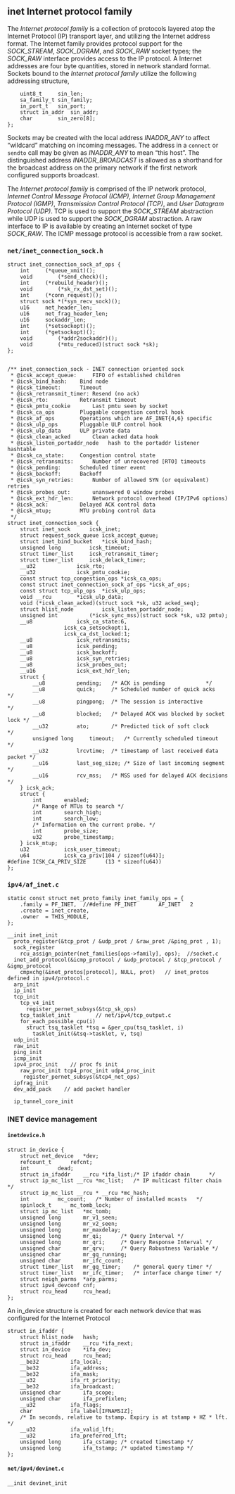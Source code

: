## inet Internet protocol family
The _Internet protocol family_ is a collection of protocols layered atop the Internet Protocol (IP) transport layer, and utilizing the Internet address format. The Internet family provides protocol support for the _SOCK_STREAM_, _SOCK_DGRAM_, and _SOCK_RAW_ socket types; the _SOCK_RAW_ interface provides access to the IP protocol.
A
Internet addresses are four byte quantities, stored in network standard format. Sockets bound to the _Internet protocol family_ utilize the following addressing structure,
```struct sockaddr_in {
	uint8_t		sin_len;
	sa_family_t	sin_family;
	in_port_t	sin_port;
	struct in_addr	sin_addr;
	char		sin_zero[8];
};
```
Sockets may be created with the local address _INADDR_ANY_ to affect “wildcard” matching on incoming messages. The address in a `connect` or `sendto` call may be given as _INADDR_ANY_ to mean “this host”. The distinguished address _INADDR_BROADCAST_ is allowed as a shorthand for the broadcast address on the primary network if the first network configured supports broadcast.

The _Internet protocol family_ is comprised of the IP network protocol, _Internet Control Message Protocol (ICMP)_, _Internet Group Management Protocol (IGMP)_, _Transmission Control Protocol (TCP)_, and _User Datagram Protocol (UDP)_. TCP is used to support the _SOCK_STREAM_ abstraction while UDP is used to support the _SOCK_DGRAM_ abstraction. A raw interface to IP is available by creating an Internet socket of type _SOCK_RAW_. The ICMP message protocol is accessible from a raw socket.


### `net/inet_connection_sock.h`
```
struct inet_connection_sock_af_ops {
	int	    (*queue_xmit)();
	void	    (*send_check)();
	int	    (*rebuild_header)();
	void	    (*sk_rx_dst_set)();
	int	    (*conn_request)();
	struct sock *(*syn_recv_sock)();
	u16	    net_header_len;
	u16	    net_frag_header_len;
	u16	    sockaddr_len;
	int	    (*setsockopt)();
	int	    (*getsockopt)();
	void	    (*addr2sockaddr)();
	void	    (*mtu_reduced)(struct sock *sk);
};


/** inet_connection_sock - INET connection oriented sock
 * @icsk_accept_queue:	   FIFO of established children
 * @icsk_bind_hash:	   Bind node
 * @icsk_timeout:	   Timeout
 * @icsk_retransmit_timer: Resend (no ack)
 * @icsk_rto:		   Retransmit timeout
 * @icsk_pmtu_cookie	   Last pmtu seen by socket
 * @icsk_ca_ops		   Pluggable congestion control hook
 * @icsk_af_ops		   Operations which are AF_INET{4,6} specific
 * @icsk_ulp_ops	   Pluggable ULP control hook
 * @icsk_ulp_data	   ULP private data
 * @icsk_clean_acked	   Clean acked data hook
 * @icsk_listen_portaddr_node	hash to the portaddr listener hashtable
 * @icsk_ca_state:	   Congestion control state
 * @icsk_retransmits:	   Number of unrecovered [RTO] timeouts
 * @icsk_pending:	   Scheduled timer event
 * @icsk_backoff:	   Backoff
 * @icsk_syn_retries:      Number of allowed SYN (or equivalent) retries
 * @icsk_probes_out:	   unanswered 0 window probes
 * @icsk_ext_hdr_len:	   Network protocol overhead (IP/IPv6 options)
 * @icsk_ack:		   Delayed ACK control data
 * @icsk_mtup;		   MTU probing control data
 */
struct inet_connection_sock {
	struct inet_sock	  icsk_inet;
	struct request_sock_queue icsk_accept_queue;
	struct inet_bind_bucket	  *icsk_bind_hash;
	unsigned long		  icsk_timeout;
 	struct timer_list	  icsk_retransmit_timer;
 	struct timer_list	  icsk_delack_timer;
	__u32			  icsk_rto;
	__u32			  icsk_pmtu_cookie;
	const struct tcp_congestion_ops *icsk_ca_ops;
	const struct inet_connection_sock_af_ops *icsk_af_ops;
	const struct tcp_ulp_ops  *icsk_ulp_ops;
	void __rcu		  *icsk_ulp_data;
	void (*icsk_clean_acked)(struct sock *sk, u32 acked_seq);
	struct hlist_node         icsk_listen_portaddr_node;
	unsigned int		  (*icsk_sync_mss)(struct sock *sk, u32 pmtu);
	__u8			  icsk_ca_state:6,
				  icsk_ca_setsockopt:1,
				  icsk_ca_dst_locked:1;
	__u8			  icsk_retransmits;
	__u8			  icsk_pending;
	__u8			  icsk_backoff;
	__u8			  icsk_syn_retries;
	__u8			  icsk_probes_out;
	__u16			  icsk_ext_hdr_len;
	struct {
		__u8		  pending;	 /* ACK is pending			   */
		__u8		  quick;	 /* Scheduled number of quick acks	   */
		__u8		  pingpong;	 /* The session is interactive		   */
		__u8		  blocked;	 /* Delayed ACK was blocked by socket lock */
		__u32		  ato;		 /* Predicted tick of soft clock	   */
		unsigned long	  timeout;	 /* Currently scheduled timeout		   */
		__u32		  lrcvtime;	 /* timestamp of last received data packet */
		__u16		  last_seg_size; /* Size of last incoming segment	   */
		__u16		  rcv_mss;	 /* MSS used for delayed ACK decisions	   */
	} icsk_ack;
	struct {
		int		  enabled;
		/* Range of MTUs to search */
		int		  search_high;
		int		  search_low;
		/* Information on the current probe. */
		int		  probe_size;
		u32		  probe_timestamp;
	} icsk_mtup;
	u32			  icsk_user_timeout;
	u64			  icsk_ca_priv[104 / sizeof(u64)];
#define ICSK_CA_PRIV_SIZE      (13 * sizeof(u64))
};
```

### `ipv4/af_inet.c`
```
static const struct net_proto_family inet_family_ops = {
	.family = PF_INET,  //#define PF_INET		AF_INET   2
	.create = inet_create,
	.owner	= THIS_MODULE,
};

__init inet_init
  proto_register(&tcp_prot / &udp_prot / &raw_prot /&ping_prot , 1);
  sock_register
    rcu_assign_pointer(net_families[ops->family], ops);  //socket.c
  inet_add_protocol(&icmp_protocol / &udp_protocol / &tcp_protocol / &igmp_protocol
    cmpxchg(&inet_protos[protocol], NULL, prot)   // inet_protos defined in ipv4/protocol.c
  arp_init
  ip_init
  tcp_init
    tcp_v4_init
      register_pernet_subsys(&tcp_sk_ops)
    tcp_tasklet_init        // net/ipv4/tcp_output.c
    for_each_possible_cpu(i)
      struct tsq_tasklet *tsq = &per_cpu(tsq_tasklet, i)
        tasklet_init(&tsq->tasklet, v, tsq)
  udp_init
  raw_init
  ping_init
  icmp_init
  ipv4_proc_init    // proc fs init
    raw_proc_init tcp4_proc_init udp4_proc_init
     register_pernet_subsys(&tcp4_net_ops)
  ipfrag_init
  dev_add_pack    // add packet handler

  ip_tunnel_core_init

```

### INET device management
#### `inetdevice.h`
```
struct in_device {
	struct net_device	*dev;
	refcount_t		refcnt;
	int			dead;
	struct in_ifaddr	__rcu *ifa_list;/* IP ifaddr chain		*/
	struct ip_mc_list __rcu	*mc_list;	/* IP multicast filter chain    */
	struct ip_mc_list __rcu	* __rcu *mc_hash;
	int			mc_count;	/* Number of installed mcasts	*/
	spinlock_t		mc_tomb_lock;
	struct ip_mc_list	*mc_tomb;
	unsigned long		mr_v1_seen;
	unsigned long		mr_v2_seen;
	unsigned long		mr_maxdelay;
	unsigned long		mr_qi;		/* Query Interval */
	unsigned long		mr_qri;		/* Query Response Interval */
	unsigned char		mr_qrv;		/* Query Robustness Variable */
	unsigned char		mr_gq_running;
	unsigned char		mr_ifc_count;
	struct timer_list	mr_gq_timer;	/* general query timer */
	struct timer_list	mr_ifc_timer;	/* interface change timer */
	struct neigh_parms	*arp_parms;
	struct ipv4_devconf	cnf;
	struct rcu_head		rcu_head;
};
```
An in_device structure is created for each network device that was configured for the Internet Protocol
```
struct in_ifaddr {
	struct hlist_node	hash;
	struct in_ifaddr	__rcu *ifa_next;
	struct in_device	*ifa_dev;
	struct rcu_head		rcu_head;
	__be32			ifa_local;
	__be32			ifa_address;
	__be32			ifa_mask;
	__u32			ifa_rt_priority;
	__be32			ifa_broadcast;
	unsigned char		ifa_scope;
	unsigned char		ifa_prefixlen;
	__u32			ifa_flags;
	char			ifa_label[IFNAMSIZ];
	/* In seconds, relative to tstamp. Expiry is at tstamp + HZ * lft. */
	__u32			ifa_valid_lft;
	__u32			ifa_preferred_lft;
	unsigned long		ifa_cstamp; /* created timestamp */
	unsigned long		ifa_tstamp; /* updated timestamp */
};
```

#### `net/ipv4/devinet.c`

```
__init devinet_init
```
